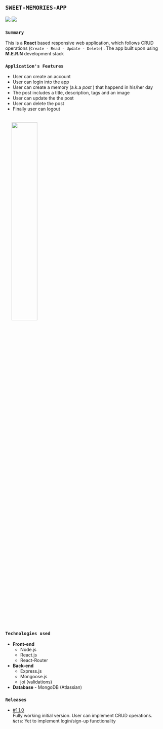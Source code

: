 ## **`SWEET-MEMORIES-APP`**

<!-- [![Netlify Status](https://api.netlify.com/api/v1/badges/628ed010-ca14-4d49-8b01-004c483c0b40/deploy-status)](https://app.netlify.com/sites/sweet-memories-app/deploys) -->

![](https://www.code-inspector.com/project/17302/score/svg)
![](https://www.code-inspector.com/project/17302/status/svg)

>

### **`Summary`**

This is a **React** based responsive web application, which follows CRUD operations (`Create - Read - Update - Delete`) . The app built upon using **M.E.R.N** development stack

>

### **`Application's Features`**

- User can create an account
- User can login into the app
- User can create a memory (a.k.a _post_ ) that happend in his/her day
- The post includes a title, description, tags and an image
- User can update the the post
- User can delete the post
- Finally user can logout

<img src="https://phanison898.github.io/images/sweet-memories/sweet-memories-app-preview.PNG" style="width:40%;height:inherit;padding:20px" />

>

### **`Technologies used`**

- **Front-end**
  - Node.js
  - React.js
  - React-Router
- **Back-end**
  - Express.js
  - Mongoose.js
  - joi (validations)
- **Database** - MongoDB (Atlassian)

>

### **`Releases`**

- [#1.1.0](https://github.com/phanison898/sweet-memories-app/archive/v1.1.0.zip "crud model") <br /> Fully working initial version. User can implement CRUD operations. <br /> `Note`: Yet to implement login/sign-up functionality

>
